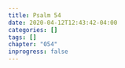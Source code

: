 ```yaml
---
title: Psalm 54
date: 2020-04-12T12:43:42-04:00
categories: []
tags: []
chapter: "054"
inprogress: false
---
```


